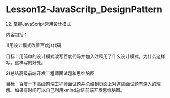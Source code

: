 # Lesson12-JavaScritp_DesignPattern
12. 掌握JavaScript常用设计模式

内容包括：

1)用设计模式改善百度js代码

目标：用简单的设计模式改写百度代码并加入注释用了什么设计模式，为什么这样写，这样写的好处。

2)总结高级前端开发工程师面试题和思维脑图

目标：百度一下高级前端工程师面试题并总结到页面上对这些面试题有深入的理解。如果有时间可以自己利用xmind总结前端开发思维脑图。


